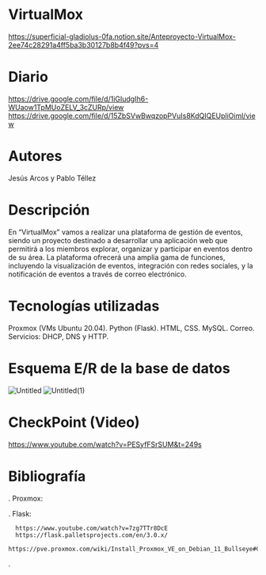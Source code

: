 # VirtualMox

https://superficial-gladiolus-0fa.notion.site/Anteproyecto-VirtualMox-2ee74c28291a4ff5ba3b30127b8b4f49?pvs=4

# Diario
https://drive.google.com/file/d/1iGIudgIh6-WUaow1TpMUoZELV_3cZURp/view
https://drive.google.com/file/d/15ZbSVwBwqzopPVuIs8KdQIQEUpliOiml/view

# Autores
Jesús Arcos y Pablo Téllez

# Descripción
En “VirtualMox” vamos a realizar una plataforma de gestión de eventos, siendo un proyecto destinado a desarrollar 
una aplicación web que permitirá a los miembros explorar, organizar y participar en eventos dentro de su área. 
La plataforma ofrecerá una amplia gama de funciones, incluyendo la visualización de eventos, integración con redes sociales, y 
la notificación de eventos a través de correo electrónico. 

# Tecnologías utilizadas
Proxmox (VMs Ubuntu 20.04).
Python (Flask).
HTML, CSS.
MySQL.
Correo.
Servicios: DHCP, DNS y HTTP.

# Esquema E/R de la base de datos
![Untitled](https://github.com/PabloTellez/VirtualMox/assets/74043227/9dcbd569-d5b8-464e-956e-5096ee234b1d)
![Untitled(1)](https://github.com/PabloTellez/VirtualMox/assets/74043227/04de1a94-ee0c-48c2-9dd3-d8ac5eee2386)



# CheckPoint (Video)

https://www.youtube.com/watch?v=PESyfFSrSUM&t=249s

# Bibliografía

  . Proxmox:

  . Flask:

      https://www.youtube.com/watch?v=7zg7TTr8DcE
      https://flask.palletsprojects.com/en/3.0.x/
      https://pve.proxmox.com/wiki/Install_Proxmox_VE_on_Debian_11_Bullseye#Connect_to_the_Proxmox_VE_web_interface
      

  . 


